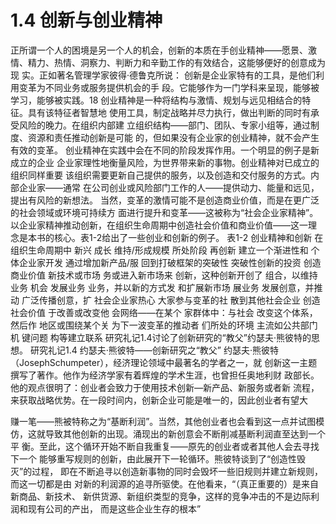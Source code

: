 # 1.4 创新与创业精神

正所谓一个人的困境是另一个人的机会，创新的本质在手创业精神——愿景、激
情、精力、热情、洞察力、判断力和辛勤工作的有效结合，这能够便好的创意成为现
实。正如著名管理学家彼得·德鲁克所说：
创新是企业家特有的工具，是他们利用变革为不同业务或服务提供机会的手
段。它能够作为一门学科来呈现，能够被学习，能够被实践。18
创业精神是一种将结构与激情、规划与远见相结合的特征。具有该特征者智慧地
使用工具，制定战略并尽力执行，做出判断的同时有承受风险的晚力。在组织内部建
立组织结构——部门、团队、专家小组等，通过制度、资源和责任推动创新是可能
的，但如果没有企业家的创业精神，就不会产生有效的变革。
创业精神在实践中会在不同的阶段发挥作用。一个明显的例子是新成立的企业
企业家理性地衡量风险，为世界带来新的事物。创业精神对已成立的组织同样重要
该组织需要更新自己提供的服务，以及创造和交付服务的方式。内部企业家——通常
在公司创业或风险部门工作的人——提供动力、能量和远见，提出有风险的新想法。
当然，变革的激情可能不是创造商业价值，而是在更广泛的社会领域或环境可持续方
面进行提升和变革——这被称为“社会企业家精神”。
以企业家精神推动创新，在组织生命周期中创造社会价值和商业价值——这一理
念是本书的核心。表1-2给出了一些创业和创新的例子。
表1-2
创业精神和创新
在组织生命周期中
新兴
成长
维持/形成规模
所处阶段
再创新
建立一个渐进性和
个体企业家开发
通过增加新产品/服
回到打破框架的突破性
突破性创新的投资
创造商业价值
新技术或市场
务或进入新市场来
创新，这种创新开创了
组合，以维持业务
机会
发展业务
业务，并以新的方式发
和扩展新市场
展业务
发展创意，并推动
广泛传播创意，扩
社会企业家热心
大家参与变革的社
散到其他社会企业
创造社会价值
于改善或改变他
会网络——在某个
家群体中：与社会
改变这个体系，然后作
地区或围绕某个关
为下一波变革的推动者
们所处的环境
主流如公共部门机
键问题
构等建立联系
研究礼记1.4讨论了创新研究的“教父”约瑟夫·熊彼特的思想。
研究礼记1.4
约瑟夫·熊彼特——创新研究之“教父”
约瑟夫·熊彼特（JosephSchumpeter），经济理论领域中最著名的学者之一，就
创新这一主题撰写了著作。他作为经济学家有着辉煌的学术生涯，也曾担任奥地利财
政部长。他的观点很明了：创业者会致力于使用技术创新—新产品、新服务或者新
流程，来获取战略优势。在一段时间内，创新企业可能是唯一的，因此创业者有望大

赚一笔——熊被特称之为“基断利润”。当然，其他创业者也会看到这一点并试图模
仿，这就导致其他创新的出现。涌现出的新创意会不断削减基断利润直至达到一个平
衡。至此，这个循环开始不断自我重复——原先的创业者或者其他人会去寻找下一个
能够重写规则的创新，由此展开下一轮循环。熊彼特谈到了“创造性毁灭”的过程，
即在不断追寻以创造新事物的同时会毁坏一些旧规则并建立新规则，而这一切都是由
对新的利润源的追寻所驱使。在他看来，“（真正重要的）是来自新商品、新技术、
新供货源、新组织类型的竞争，这样的竞争冲击的不是边际利润和现有公司的产出，
而是这些企业生存的根本”
